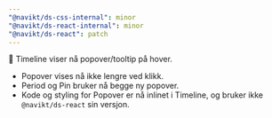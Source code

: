 ```yaml
---
"@navikt/ds-css-internal": minor
"@navikt/ds-react-internal": minor
"@navikt/ds-react": patch
---
```


:tada: Timeline viser nå popover/tooltip på hover.

- Popover vises nå ikke lengre ved klikk.
- Period og Pin bruker nå begge ny popover.
- Kode og styling for Popover er nå inlinet i Timeline, og bruker ikke `@navikt/ds-react` sin versjon.
